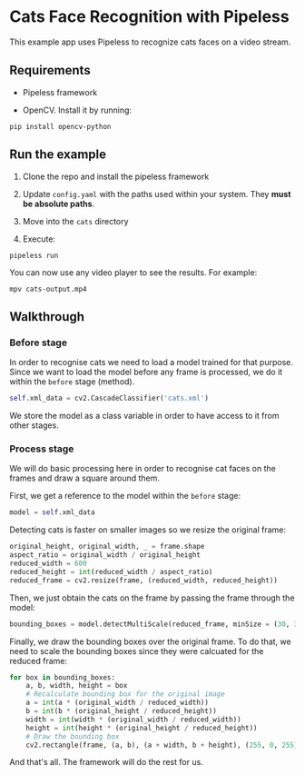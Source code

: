 # Cats Face Recognition with Pipeless

This example app uses Pipeless to recognize cats faces on a video stream.

## Requirements

* Pipeless framework

* OpenCV. Install it by running:

```console
pip install opencv-python
```

## Run the example

1. Clone the repo and install the pipeless framework

1. Update `config.yaml` with the paths used within your system. They **must be absolute paths**.

1. Move into the `cats` directory

1. Execute:

```console
pipeless run
```

You can now use any video player to see the results. For example:

```console
mpv cats-output.mp4
```

## Walkthrough

### Before stage

In order to recognise cats we need to load a model trained for that purpose.
Since we want to load the model before any frame is processed, we do it within the `before` stage (method).

```python
self.xml_data = cv2.CascadeClassifier('cats.xml')
```

We store the model as a class variable in order to have access to it from other stages.

### Process stage

We will do basic processing here in order to recognise cat faces on the frames and draw a square around them.

First, we get a reference to the model within the `before` stage:

```python
model = self.xml_data
```

Detecting cats is faster on smaller images so we resize the original frame:

```python
original_height, original_width, _ = frame.shape
aspect_ratio = original_width / original_height
reduced_width = 600
reduced_height = int(reduced_width / aspect_ratio)
reduced_frame = cv2.resize(frame, (reduced_width, reduced_height))
```

Then, we just obtain the cats on the frame by passing the frame through the model:

```python
bounding_boxes = model.detectMultiScale(reduced_frame, minSize = (30, 30))
```

Finally, we draw the bounding boxes over the original frame. To do that, we need to scale the bounding boxes since they were calcuated for the reduced frame:

```python
for box in bounding_boxes:
    a, b, width, height = box
    # Recalculate bounding box for the original image
    a = int(a * (original_width / reduced_width))
    b = int(b * (original_height / reduced_height))
    width = int(width * (original_width / reduced_width))
    height = int(height * (original_height / reduced_height))
    # Draw the bounding box
    cv2.rectangle(frame, (a, b), (a + width, b + height), (255, 0, 255), 2)
```

And that's all. The framework will do the rest for us.